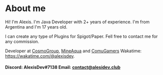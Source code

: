 # About me
Hi! I'm Alexis. I'm Java Developer with 2+ years of experience. I'm from Argentina and I'm 17 years old.

I can create any type of Plugins for Spigot/Paper. Fell free to contact me for any commission.

Developer at [CosmoGroup](https://github.com/cosmogrp), [MineAqua](https://github.com/MineAqua) and [ComuGamers](https://github.com/ComuGamersES)
Wakatime: https://wakatime.com/@alexisdev.

#### Discord: AlexisDev#7138 Email: contact@alesidev.club
